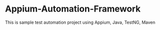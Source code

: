 # Appium-Automation-Framework
This is sample test automation project using Appium, Java, TestNG, Maven   
